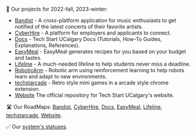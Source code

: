 🛫 Our projects for 2022-fall, 2023-winter:

- [Bandist](https://github.com/techstartucalgary/Bandist) -
  A cross-platform application for music enthusiasts to get notified of the latest concerts of their favorite artists.
- [CyberHire](https://github.com/techstartucalgary/CyberHire) -
  A platform for employers and applicants to connect. 
- [Docs](https://github.com/techstartucalgary/Docs) -
  Tech Start UCalgary Docs (Tutorials, How-To Guides, Explanations, References).
- [EasyMeal](https://github.com/techstartucalgary/EasyMeal) -
  EasyMeal generates recipes for you based on your budget and tastes. 
- [Lifeline](https://github.com/techstartucalgary/lifeline) -
  A much-needed lifeline to help students never miss a deadline.
- [RoboticArm](https://github.com/techstartucalgary/RoboticArm) -
  Robotic arm using reinforcement learning to help robots learn and adapt to new environments.
- [techstarcade](https://github.com/techstartucalgary/techstarcade) -
  Retro style mini games in a arcade style chrome extension.
- [Website](https://github.com/techstartucalgary/tsu-website)
  The official repository for Tech Start UCalgary's website.

🛣️ Our RoadMaps:
[Bandist](https://github.com/orgs/techstartucalgary/projects/8),
[CyberHire](https://github.com/orgs/techstartucalgary/projects/6),
[Docs](https://github.com/orgs/techstartucalgary/projects/4),
[EasyMeal](https://github.com/orgs/techstartucalgary/projects/9),
[Lifeline](https://github.com/orgs/techstartucalgary/projects/10),
[techstarcade](https://github.com/orgs/techstartucalgary/projects/7),
[Website](https://github.com/orgs/techstartucalgary/projects/1).

✅ Our [system's statuses](https://status.techstartucalgary.com).
